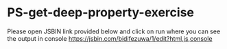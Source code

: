 # PS-get-deep-property-exercise
Please open JSBIN link provided below and click on run where you can see the output in console
https://jsbin.com/bidifezuwa/1/edit?html,js,console
